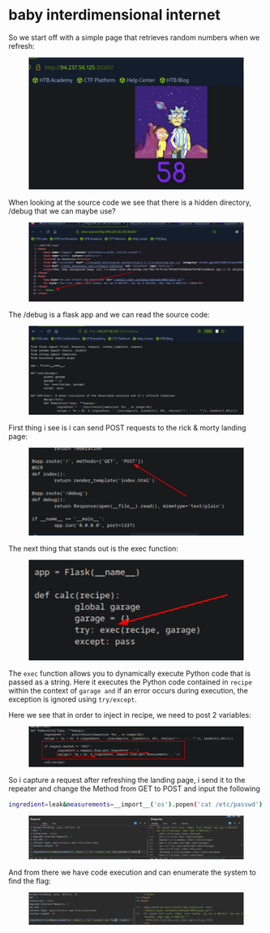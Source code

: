 # baby interdimensional internet

So we start off with a simple page that retrieves random numbers when we refresh:

<figure><img src="../../../../.gitbook/assets/image.png" alt=""><figcaption></figcaption></figure>

When looking at the source code we see that there is a hidden directory, /debug that we can maybe use?

<figure><img src="../../../../.gitbook/assets/image (1).png" alt=""><figcaption></figcaption></figure>

The /debug is a flask app and we can read the source code:

<figure><img src="../../../../.gitbook/assets/image (2).png" alt=""><figcaption></figcaption></figure>

First thing i see is i can send POST requests to the rick & morty landing page:

<figure><img src="../../../../.gitbook/assets/image (3).png" alt=""><figcaption></figcaption></figure>

The next thing that stands out is the exec function:

<figure><img src="../../../../.gitbook/assets/image (4).png" alt=""><figcaption></figcaption></figure>

The `exec` function allows you to dynamically execute Python code that is passed as a string. Here it executes the Python code contained in `recipe` within the context of `garage and` if an error occurs during execution, the exception is ignored using `try/except`.

Here we see that in order to inject in recipe, we need to post 2 variables:

<figure><img src="../../../../.gitbook/assets/image (6).png" alt=""><figcaption></figcaption></figure>

So i capture a request after refreshing the landing page, i send it to the repeater and change the Method from GET to POST and input the following&#x20;

```sh
ingredient=leak&measurements=__import__('os').popen('cat /etc/passwd').read()
```

<figure><img src="../../../../.gitbook/assets/image (7).png" alt=""><figcaption></figcaption></figure>

And from there we have code execution and can enumerate the system to find the flag:

<figure><img src="../../../../.gitbook/assets/image (5).png" alt=""><figcaption></figcaption></figure>
